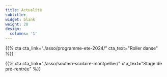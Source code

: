 ```yaml
---
title: Actualité
subtitle:
widget: blank
weight: 20
design:
  columns: '1'
---
```


{{% cta cta_link="./asso/programme-ete-2024/" cta_text="Roller danse" %}}

{{% cta cta_link="./asso/soutien-scolaire-montpellier/" cta_text="Stage de pré-rentrée" %}}
